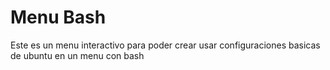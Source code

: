 # Menu Bash

Este es un menu interactivo para poder crear usar configuraciones basicas de ubuntu en un menu con bash
